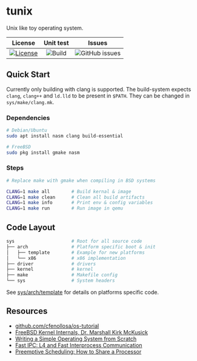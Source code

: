 # tunix

Unix like toy operating system.

|                                                              License                                                               |                              Unit test                              |                                 Issues                                  |
| :--------------------------------------------------------------------------------------------------------------------------------: | :-----------------------------------------------------------------: | :---------------------------------------------------------------------: |
| [![License](https://img.shields.io/badge/License-BSD%202--Clause-orange.svg)](https://github.com/neoBSD/tunix/blob/master/LICENSE) | ![Build](https://github.com/NeoBSD/tunix/workflows/Build/badge.svg) | ![GitHub issues](https://img.shields.io/github/issues/neoBSD/tunix.svg) |

## Quick Start

Currently only building with clang is supported. The build-system expects `clang`, `clang++` and `ld.lld` to be present in `$PATH`. They can be changed in `sys/make/clang.mk`.

### Dependencies

```sh
# Debian/Ubuntu
sudo apt install nasm clang build-essential

# FreeBSD
sudo pkg install gmake nasm
```

### Steps

```sh
# Replace make with gmake when compiling in BSD systems

CLANG=1 make all        # Build kernal & image
CLANG=1 make clean      # Clean all build artifacts
CLANG=1 make info       # Print env & config variables
CLANG=1 make run        # Run image in qemu
```

## Code Layout

```sh
sys                     # Root for all source code
├── arch                # Platform specific boot & init
│   ├── template        # Example for new platforms
│   └── x86             # x86 implementation
├── driver              # drivers
├── kernel              # kernel
├── make                # Makefile config
└── sys                 # System headers
```

See [sys/arch/template](sys/arch/template) for details on platforms specific code.

## Resources

- [github.com/cfenollosa/os-tutorial](https://github.com/cfenollosa/os-tutorial)
- [FreeBSD Kernel Internals, Dr. Marshall Kirk McKusick](https://www.youtube.com/watch?v=nwbqBdghh6E)
- [Writing a Simple Operating System from Scratch](https://www.cs.bham.ac.uk/~exr/lectures/opsys/10_11/lectures/os-dev.pdf)
- [Fast IPC: L4 and Fast Interprocess Communication](https://www.youtube.com/watch?v=mRr1lCJse_I)
- [Preemptive Scheduling: How to Share a Processor](https://www.youtube.com/watch?v=1hDCouuvers)
